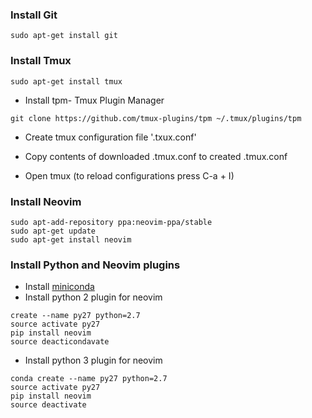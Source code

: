 ### Install Git
```
sudo apt-get install git
```
### Install Tmux
```
sudo apt-get install tmux
```
- Install tpm- Tmux Plugin Manager
```
git clone https://github.com/tmux-plugins/tpm ~/.tmux/plugins/tpm
```
- Create tmux configuration file '.txux.conf'

- Copy contents of downloaded .tmux.conf to created .tmux.conf

- Open tmux (to reload configurations press C-a + I)

### Install Neovim
```
sudo apt-add-repository ppa:neovim-ppa/stable
sudo apt-get update
sudo apt-get install neovim
```
### Install Python and Neovim plugins
- Install [miniconda](https://conda.io/miniconda.html)
- Install python 2 plugin for neovim
```
create --name py27 python=2.7
source activate py27
pip install neovim
source deacticondavate
```
- Install python 3 plugin for neovim
```
conda create --name py27 python=2.7
source activate py27
pip install neovim
source deactivate
```
